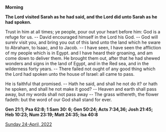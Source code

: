 **Morning**

**The Lord visited Sarah as he had said, and the Lord did unto Sarah as he had spoken.**
 
Trust in him at all times; ye people, pour out your heart before him: God is a refuge for us. -- David encouraged himself in the Lord his God. -- God will surelv visit you, and bring you out of this land unto the land which he sware to Abraham, to Isaac, and to Jacob. -- I have seen, I have seen the affliction of my people which is in Egypt. and I have heard their groaning, and am come down to deliver them. He brought them out, after that he had shewed wonders and signs in the land of Egypt, and in the Red sea, and in the wilderness forty years. -- There failed not ought of any good thing which the Lord had spoken unto the house of Israel: all came to pass.
 
He is faithful that promised. -- Hath he said, and shall he not do it? or hath he spoken, and shall he not make it good? -- Heaven and earth shall pass away, but my words shall not pass away -- The grass withereth, the flower fadeth: but the word of our God shall stand for ever.  

**Gen 21:1; Psa 62:8; 1 Sam 30: 6; Gen 50:24; Acts 7:34,36; Josh 21:45; Heb 10:23; Num 23:19; Matt 24:35; Isa 40:8**

[Sunday 24-April, 2022](https://t.me/daily_light)
